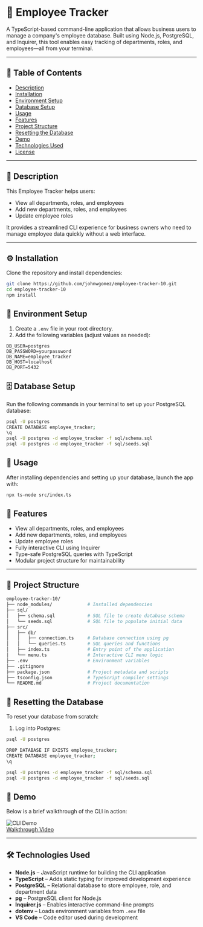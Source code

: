 # 💼 Employee Tracker

A TypeScript-based command-line application that allows business users to manage a company's employee database. Built using Node.js, PostgreSQL, and Inquirer, this tool enables easy tracking of departments, roles, and employees—all from your terminal.

---

## 📑 Table of Contents

- [Description](#-description)
- [Installation](#-installation)
- [Environment Setup](#-environment-setup)
- [Database Setup](#-database-setup)
- [Usage](#-usage)
- [Features](#-features)
- [Project Structure](#-project-structure)
- [Resetting the Database](#-resetting-the-database)
- [Demo](#-demo)
- [Technologies Used](#-technologies-used)
- [License](#-license)

---

## 📝 Description

This Employee Tracker helps users:

- View all departments, roles, and employees
- Add new departments, roles, and employees
- Update employee roles

It provides a streamlined CLI experience for business owners who need to manage employee data quickly without a web interface.

---

## ⚙️ Installation

Clone the repository and install dependencies:

```bash
git clone https://github.com/johnwgomez/employee-tracker-10.git
cd employee-tracker-10
npm install
```

## 🧪 Environment Setup

1. Create a `.env` file in your root directory.
2. Add the following variables (adjust values as needed):

```env
DB_USER=postgres
DB_PASSWORD=yourpassword
DB_NAME=employee_tracker
DB_HOST=localhost
DB_PORT=5432
```

## 🗄️ Database Setup

Run the following commands in your terminal to set up your PostgreSQL database:

```bash
psql -U postgres
CREATE DATABASE employee_tracker;
\q
psql -U postgres -d employee_tracker -f sql/schema.sql
psql -U postgres -d employee_tracker -f sql/seeds.sql
```

## 🚀 Usage

After installing dependencies and setting up your database, launch the app with:

```bash
npx ts-node src/index.ts
```
## 🌟 Features

- View all departments, roles, and employees
- Add new departments, roles, and employees
- Update employee roles
- Fully interactive CLI using Inquirer
- Type-safe PostgreSQL queries with TypeScript
- Modular project structure for maintainability

---

## 🧱 Project Structure
```bash
employee-tracker-10/
├── node_modules/             # Installed dependencies
├── sql/
│   ├── schema.sql            # SQL file to create database schema
│   └── seeds.sql             # SQL file to populate initial data
├── src/
│   ├── db/
│   │   ├── connection.ts     # Database connection using pg
│   │   └── queries.ts        # SQL queries and functions
│   ├── index.ts              # Entry point of the application
│   └── menu.ts               # Interactive CLI menu logic
├── .env                      # Environment variables
├── .gitignore
├── package.json              # Project metadata and scripts
├── tsconfig.json             # TypeScript compiler settings
└── README.md                 # Project documentation
```

## 🔄 Resetting the Database

To reset your database from scratch:

1. Log into Postgres:

```bash
psql -U postgres

DROP DATABASE IF EXISTS employee_tracker;
CREATE DATABASE employee_tracker;
\q

psql -U postgres -d employee_tracker -f sql/schema.sql
psql -U postgres -d employee_tracker -f sql/seeds.sql
```

## 🎥 Demo

Below is a brief walkthrough of the CLI in action:

![CLI Demo](https://app.screencastify.com/v2/watch/qGfQFOjf48caxOHag3Zw)  
[Walkthrough Video](https://app.screencastify.com/v2/watch/qGfQFOjf48caxOHag3Zw)  

---

## 🛠️ Technologies Used

- **Node.js** – JavaScript runtime for building the CLI application  
- **TypeScript** – Adds static typing for improved development experience  
- **PostgreSQL** – Relational database to store employee, role, and department data  
- **pg** – PostgreSQL client for Node.js  
- **Inquirer.js** – Enables interactive command-line prompts  
- **dotenv** – Loads environment variables from `.env` file  
- **VS Code** – Code editor used during development  
